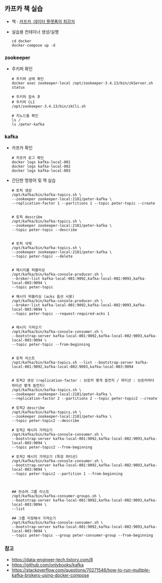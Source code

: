 
  ## 카프카 책 실습
  
- 책 : [카프카, 데이터 플랫폼의 최강자](https://ridibooks.com/books/3649000002?_s=search&_q=%EC%BB%A8%ED%85%8C%EC%9D%B4%EB%84%88%EC%B5%9C%EA%B0%95%EC%9E%90&_rdt_sid=search&_rdt_idx=6)

- 실습용 컨테이너 생성/실행

    ~~~
    cd docker
    docker-compose up -d
    ~~~

### zookeeper

- 주키퍼 확인
  
    ~~~
    # 주키퍼 상태 확인
    docker exec zookeeper-local /opt/zookeeper-3.4.13/bin/zkServer.sh status

    # 주키퍼 접속 후
    # 주키퍼 CLI
    /opt/zookeeper-3.4.13/bin/zkCli.sh

    # 지노드들 확인
    ls /
    ls /peter-kafka
    ~~~

### kafka

- 카프카 확인
    
    ~~~
    # 카프카 로그 확인
    docker logs kafka-local-001
    docker logs kafka-local-002
    docker logs kafka-local-003
    ~~~



- 간단한 명령어 및 책 실습

    ~~~
    # 토픽 생성 
    /opt/kafka/bin/kafka-topics.sh \
    --zookeeper zookeeper-local:2181/peter-kafka \
    --replication-factor 1 --partitions 1 --topic peter-topic --create


    # 토픽 describe
    /opt/kafka/bin/kafka-topics.sh \
    --zookeeper zookeeper-local:2181/peter-kafka \
    --topic peter-topic --describe


    # 토픽 삭제
    /opt/kafka/bin/kafka-topics.sh \
    --zookeeper zookeeper-local:2181/peter-kafka \
    --topic peter-topic --delete


    # 메시지를 퍼블리싱 
    /opt/kafka/bin/kafka-console-producer.sh \
    --broker-list kafka-local-001:9092,kafka-local-002:9093,kafka-local-003:9094 \
    --topic peter-topic 

    # 메시지 퍼블리싱 (acks 옵션 사용)
    /opt/kafka/bin/kafka-console-producer.sh \
    --broker-list kafka-local-001:9092,kafka-local-002:9093,kafka-local-003:9094 \
    --topic peter-topic --request-required-acks 1


    # 메시지 가져오기
    /opt/kafka/bin/kafka-console-consumer.sh \
    --bootstrap-server kafka-local-001:9092,kafka-local-002:9093,kafka-local-003:9094 \
    --topic peter-topic --from-beginning


    # 토픽 리스트
    /opt/kafka/bin/kafka-topics.sh --list --bootstrap-server kafka-local-001:9092,kafka-local-002:9093,kafka-local-003:9094 


    # 토픽2 생성 (replication-factor : 브로커 몇개 쓸껀지 / 파티션 : 브로커마다 파티션 몇개 쓸껀지)
    /opt/kafka/bin/kafka-topics.sh \
    --zookeeper zookeeper-local:2181/peter-kafka \
    --replication-factor 2 --partitions 2 --topic peter-topic2 --create

    # 토픽2 describe
    /opt/kafka/bin/kafka-topics.sh \
    --zookeeper zookeeper-local:2181/peter-kafka \
    --topic peter-topic2 --describe

    # 토픽2 메시지 가져오기
    /opt/kafka/bin/kafka-console-consumer.sh \
    --bootstrap-server kafka-local-001:9092,kafka-local-002:9093,kafka-local-003:9094 \
    --topic peter-topic2 --from-beginning

    # 토픽2 메시지 가져오기 (특정 파티션)
    /opt/kafka/bin/kafka-console-consumer.sh \
    --bootstrap-server kafka-local-001:9092,kafka-local-002:9093,kafka-local-003:9094 \
    --topic peter-topic2 --partition 1 --from-beginning



    ## 컨슈머 그룹 리스트 
    /opt/kafka/bin/kafka-consumer-groups.sh \
    --bootstrap-server kafka-local-001:9092,kafka-local-002:9093,kafka-local-003:9094 \
    --list

    ## 그룹 지정해서 가져오기
    /opt/kafka/bin/kafka-console-consumer.sh \
    --bootstrap-server kafka-local-001:9092,kafka-local-002:9093,kafka-local-003:9094 \
    --topic peter-topic --group peter-consumer-group --from-beginning
    ~~~

### 참고 

- https://data-engineer-tech.tistory.com/8
- https://github.com/onlybooks/kafka
- https://stackoverflow.com/questions/70271546/how-to-run-mulitple-kafka-brokers-using-docker-compose
